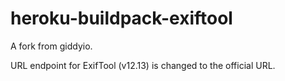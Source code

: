 heroku-buildpack-exiftool
=========================

A fork from giddyio.

URL endpoint for ExifTool (v12.13) is changed to the official URL.

